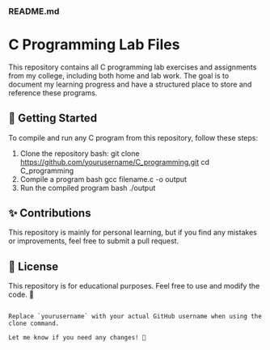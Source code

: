 ### README.md

# C Programming Lab Files

This repository contains all C programming lab exercises and assignments from my college, including both home and lab work. The goal is to document my learning progress and have a structured place to store and reference these programs.

## 🚀 Getting Started

To compile and run any C program from this repository, follow these steps:

1. Clone the repository
   bash:
   git clone https://github.com/yourusername/C_programming.git
   cd C_programming
2. Compile a program
   bash
   gcc filename.c -o output
3. Run the compiled program
   bash
   ./output

## ✨ Contributions

This repository is mainly for personal learning, but if you find any mistakes or improvements, feel free to submit a pull request.

## 📜 License

This repository is for educational purposes. Feel free to use and modify the code. 🚀

```

Replace `yourusername` with your actual GitHub username when using the clone command.

Let me know if you need any changes! 🎯
```
